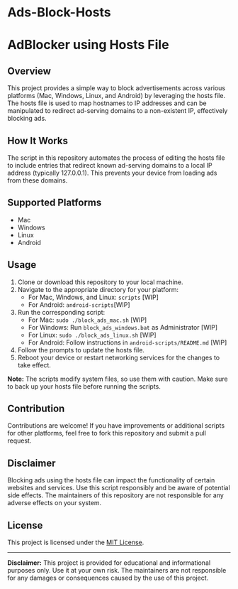 # Ads-Block-Hosts

# AdBlocker using Hosts File

## Overview

This project provides a simple way to block advertisements across various platforms (Mac, Windows, Linux, and Android) by leveraging the hosts file. The hosts file is used to map hostnames to IP addresses and can be manipulated to redirect ad-serving domains to a non-existent IP, effectively blocking ads.

## How It Works

The script in this repository automates the process of editing the hosts file to include entries that redirect known ad-serving domains to a local IP address (typically 127.0.0.1). This prevents your device from loading ads from these domains.

## Supported Platforms

- Mac
- Windows
- Linux
- Android

## Usage

1. Clone or download this repository to your local machine.
2. Navigate to the appropriate directory for your platform:
   - For Mac, Windows, and Linux: `scripts` [WIP]
   - For Android: `android-scripts`[WIP]
3. Run the corresponding script:
   - For Mac: `sudo ./block_ads_mac.sh` [WIP] 
   - For Windows: Run `block_ads_windows.bat` as Administrator [WIP]
   - For Linux: `sudo ./block_ads_linux.sh` [WIP] 
   - For Android: Follow instructions in `android-scripts/README.md` [WIP]
4. Follow the prompts to update the hosts file.
5. Reboot your device or restart networking services for the changes to take effect.

**Note:** The scripts modify system files, so use them with caution. Make sure to back up your hosts file before running the scripts.

## Contribution

Contributions are welcome! If you have improvements or additional scripts for other platforms, feel free to fork this repository and submit a pull request.

## Disclaimer

Blocking ads using the hosts file can impact the functionality of certain websites and services. Use this script responsibly and be aware of potential side effects. The maintainers of this repository are not responsible for any adverse effects on your system.

## License

This project is licensed under the [MIT License](LICENSE).

---

**Disclaimer:** This project is provided for educational and informational purposes only. Use it at your own risk. The maintainers are not responsible for any damages or consequences caused by the use of this project.

